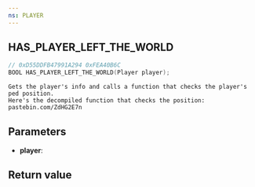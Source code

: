 ```yaml
---
ns: PLAYER
---
```

## HAS_PLAYER_LEFT_THE_WORLD

```c
// 0xD55DDFB47991A294 0xFEA40B6C
BOOL HAS_PLAYER_LEFT_THE_WORLD(Player player);
```

```
Gets the player's info and calls a function that checks the player's ped position.  
Here's the decompiled function that checks the position: pastebin.com/ZdHG2E7n  
```

## Parameters
* **player**: 

## Return value
